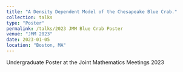 ```yaml
---
title: "A Density Dependent Model of the Chesapeake Blue Crab."
collection: talks
type: "Poster"
permalink: /talks/2023 JMM Blue Crab Poster
venue: "JMM 2023"
date: 2023-01-05
location: "Boston, MA"
---
```


Undergraduate Poster at the Joint Mathematics Meetings 2023
